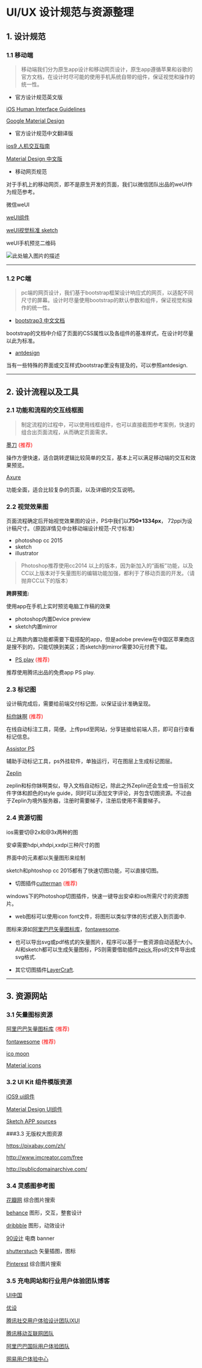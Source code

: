 # UI/UX 设计规范与资源整理



## 1. 设计规范

### 1.1 移动端

> 移动端我们分为原生app设计和移动网页设计，原生app遵循苹果和谷歌的官方文档，在设计时尽可能的使用手机系统自带的组件，保证视觉和操作的统一性。


- 官方设计规范英文版
 
[iOS Human Interface Guidelines](https://developer.apple.com/ios/human-interface-guidelines/) 

[Google Material Design](https://material.google.com/)


- 官方设计规范中文翻译版
 
[ios9 人机交互指南](http://wiki.jikexueyuan.com/project/ios-9-human-computer-interface-guidelines/)

[Material Design 中文版](http://wiki.jikexueyuan.com/project/material-design/)
 

- 移动网页规范

对于手机上的移动网页，即不是原生开发的页面，我们以微信团队出品的weUI作为规范参考。

 微信weUI
 
 [weUI组件](https://weui.io/#/)
 
 [weUI视觉标准 sketch](https://github.com/weui/weui-sketch)
 
 weUI手机预览二维码
 
![此处输入图片的描述][1]


----------


### 1.2 PC端

>pc端的网页设计，我们基于bootstrap框架设计响应式的网页，以适配不同尺寸的屏幕。设计时尽量使用bootstrap的默认参数和组件，保证视觉和操作的统一性。

- [bootstrap3 中文文档](http://v3.bootcss.com/)

bootstrap的文档中介绍了页面的CSS属性以及各组件的基准样式，在设计时尽量以此为标准。

- [antdesign](http://ant.design/)

当有一些特殊的界面或交互样式bootstrap里没有提及的，可以参照antdesign.


----------


## 2. 设计流程以及工具


### 2.1 功能和流程的交互线框图

 >制定流程的过程中，可以使用线框组件，也可以直接截图参考案例，快速的组合出页面流程，从而确定页面需求。

[墨刀](https://modao.cc) <font color="red"><i class="icon-star"></i> (推荐)</font> 
 
操作方便快速，适合跳转逻辑比较简单的交互，基本上可以满足移动端的交互和效果预览。

[Axure](http://pan.baidu.com/s/1slCIeZz)

功能全面，适合比较复杂的页面，以及详细的交互说明。



### 2.2 视觉效果图

页面流程确定后开始视觉效果图的设计，PS中我们以**750*1334px**， 72ppi为设计稿尺寸。（原因详情见中台移动端设计规范-尺寸标准）

 - photoshop cc 2015
 - sketch
 - illustrator

>Photoshop推荐使用cc2014 以上的版本，因为新加入的“画板”功能，以及CC以上版本对于矢量图形的编辑功能加强，都利于了移动页面的开发。（请抛弃CC以下的版本）


**跨屏预览:**

使用app在手机上实时预览电脑工作稿的效果

- photoshop内置Device preview
- sketch内置mirror

以上两款内置功能都需要下载搭配的app，但是adobe preview在中国区苹果商店是搜不到的，只能切换到美区；而sketch到mirror需要30元付费下载。

- [PS play](https://isux.tencent.com/app/psplay) <font color="red"><i class="icon-star"></i> (推荐)</font> 

推荐使用腾讯出品的免费app PS play.

### 2.3 标记图

设计稿完成后，需要给前端交付标记图，以保证设计准确呈现。

[标你妹啊](http://www.biaonimeia.com/)  <font color="red"><i class="icon-star"></i> (推荐)</font> 

在线自动标注工具，简便。上传psd至网站，分享链接给前端人员，即可自行查看标记信息。

[Assistor PS](http://witstudio.net/)

辅助手动标记工具，ps外挂软件，单独运行，可在图层上生成标记图层。

[Zeplin](https://zeplin.io/)

zeplin和标你妹啊类似，导入文档自动标记，除此之外Zeplin还会生成一份当前文件字体和颜色的style guide，同时可以添加文字评论，并包含切图资源。不过由于Zeplin为境外服务器，注册时需要梯子，注册后使用不需要梯子。


### 2.4 资源切图

ios需要切@2x和@3x两种的图

安卓需要hdpi,xhdpi,xxdpi三种尺寸的图

界面中的元素都以矢量图形来绘制

sketch和phtoshop cc 2015都有了快速切图功能，可以直接切图。

- 切图插件[cutterman](http://www.cutterman.cn/cutterman) <font color="red"><i class="icon-star"></i> (推荐)</font> 

 windows下的Photoshop切图插件，快速一键导出安卓和ios所需尺寸的资源图片。

- web图标可以使用icon font文件，将图形以类似字体的形式嵌入到页面中.

图标来源如[阿里巴巴矢量图标库](http://www.iconfont.cn/)，[fontawesome](http://fontawesome.io/icons/).

- 也可以导出svg或pdf格式的矢量图片，程序可以基于一套资源自动适配大小。AI和sketch都可以生成矢量图标，PS则需要借助插件[zeick](https://gumroad.com/l/Zeick4/25OFF),将ps的文件导出成svg格式.


- 其它切图插件[LayerCraft](http://lab.rayps.com/lc/).


----------


## 3. 资源网站

### 3.1 矢量图标资源

[阿里巴巴矢量图标库](http://www.iconfont.cn/) <font color="red"><i class="icon-star"></i> (推荐)</font> 

[fontawesome](http://fontawesome.io/icons/)<font color="red"><i class="icon-star"></i> (推荐)</font> 

[ico moon](https://icomoon.io/)

[Material icons](https://design.google.com/icons/)


### 3.2 UI Kit 组件模版资源

[iOS9 ui组件](http://ozzik.co/freebies/ios9kit)

[Material Design UI组件](https://ui8.net/products/free-material-ui-kit)

[Sketch APP sources](http://www.sketchappsources.com/)

###3.3 无版权大图资源

https://pixabay.com/zh/

http://www.imcreator.com/free

http://publicdomainarchive.com/


### 3.4 灵感图参考图

[花瓣网](http://huaban.com/) 综合图片搜索

[behance](https://www.behance.net/) 图形，交互，整套设计

[dribbble](https://dribbble.com/) 图形，动效设计

[90设计](http://90sheji.com/) 电商 banner 

[shutterstuch](http://www.shutterstock.com/) 矢量插图，图标

[Pinterest](https://www.pinterest.com/) 综合图片搜索

### 3.5 充电网站和行业用户体验团队博客

[UI中国](http://www.ui.cn/)

[优设](http://www.uisdc.com/)

[腾讯社交用户体验设计团队IXUI](http://isux.tencent.com/)

[腾讯移动互联网团队](http://mxd.tencent.com/)

[阿里巴巴国际用户体验团队](http://www.aliued.com/?cat=15)

[网易用户体验中心](http://uedc.163.com/)






























  [1]: https://cloud.githubusercontent.com/assets/4652816/15662614/178efd46-2725-11e6-8952-09d7836e968d.png







